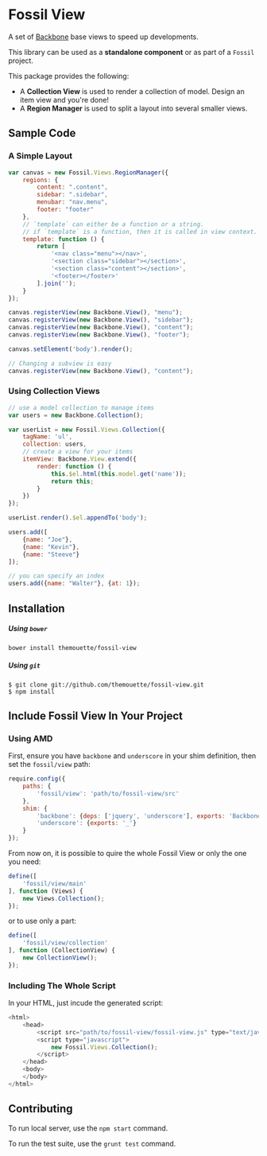 Fossil View
===========

A set of [Backbone](http://backbonejs.org) base views to speed up
developments.

This library can be used as a **standalone component** or as part of a `Fossil`
project.

This package provides the following:

* A **Collection View** is used to render a collection of model. Design an item
  view and you're done!
* A **Region Manager** is used to split a layout into several smaller views.

Sample Code
-----------

### A Simple Layout

``` javascript
var canvas = new Fossil.Views.RegionManager({
    regions: {
        content: ".content",
        sidebar: ".sidebar",
        menubar: "nav.menu",
        footer: "footer"
    },
    // `template` can either be a function or a string.
    // if `template` is a function, then it is called in view context.
    template: function () {
        return [
            '<nav class="menu"></nav>',
            '<section class="sidebar"></section>',
            '<section class="content"></section>',
            '<footer></footer>'
        ].join('');
    }
});

canvas.registerView(new Backbone.View(), "menu");
canvas.registerView(new Backbone.View(), "sidebar");
canvas.registerView(new Backbone.View(), "content");
canvas.registerView(new Backbone.View(), "footer");

canvas.setElement('body').render();

// Changing a subview is easy
canvas.registerView(new Backbone.View(), "content");
```

### Using Collection Views


``` javascript
// use a model collection to manage items
var users = new Backbone.Collection();

var userList = new Fossil.Views.Collection({
    tagName: 'ul',
    collection: users,
    // create a view for your items
    itemView: Backbone.View.extend({
        render: function () {
            this.$el.html(this.model.get('name'));
            return this;
        }
    })
});

userList.render().$el.appendTo('body');

users.add([
    {name: "Joe"},
    {name: "Kevin"},
    {name: "Steeve"}
]);

// you can specify an index
users.add({name: "Walter"}, {at: 1});
```

Installation
------------

##### Using `bower`

    bower install themouette/fossil-view

##### Using `git`

    $ git clone git://github.com/themouette/fossil-view.git
    $ npm install


Include Fossil View In Your Project
-----------------------------------

### Using AMD

First, ensure you have `backbone` and `underscore` in your shim definition, then
set the `fossil/view` path:

``` javascript
require.config({
    paths: {
        'fossil/view': 'path/to/fossil-view/src'
    },
    shim: {
        'backbone': {deps: ['jquery', 'underscore'], exports: 'Backbone'},
        'underscore': {exports: '_'}
    }
});
```

From now on, it is possible to quire the whole Fossil View or only the one you
need:

``` javascript
define([
    'fossil/view/main'
], function (Views) {
    new Views.Collection();
});
```

or to use only a part:

``` javascript
define([
    'fossil/view/collection'
], function (CollectionView) {
    new CollectionView();
});
```

### Including The Whole Script

In your HTML, just incude the generated script:

``` javascript
<html>
    <head>
        <script src="path/to/fossil-view/fossil-view.js" type="text/javascript"></script>
        <script type="javascript">
            new Fossil.Views.Collection();
        </script>
    </head>
    <body>
    </body>
</html>
```

Contributing
------------

To run local server, use the `npm start` command.

To run the test suite, use the `grunt test` command.

